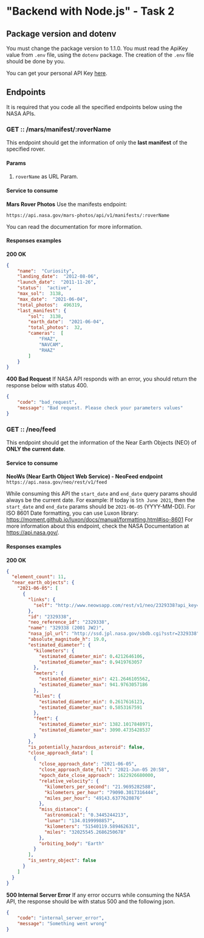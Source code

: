 # "Backend with Node.js" - Task 2
## Package version and dotenv
You must change the package version to 1.1.0.
You must read the ApiKey value from `.env` file, using the `dotenv` package. The creation of the `.env` file should be done by you.

You can get your personal API Key [here](https://api.nasa.gov/).

## Endpoints
It is required that you code all the specified endpoints below using the NASA APIs.

### GET :: /mars/manifest/:roverName
This endpoint should get the information of only the **last manifest** of the specified rover.
#### Params
 1. `roverName` as URL Param.
#### Service to consume
**Mars Rover Photos**
Use the manifests endpoint:

    https://api.nasa.gov/mars-photos/api/v1/manifests/:roverName
You can read the documentation for more information.
#### Responses examples
**200 OK**
```json
{
    "name":  "Curiosity",
    "landing_date":  "2012-08-06",
    "launch_date":  "2011-11-26",
    "status":  "active",
    "max_sol":  3138,
    "max_date":  "2021-06-04",
    "total_photos":  496319,
    "last_manifest": {
	    "sol":  3138,
	    "earth_date":  "2021-06-04",
	    "total_photos":  32,
	    "cameras":  [
		    "FHAZ",
		    "NAVCAM",
		    "RHAZ"    
	    ]    
    }
}
```
 **400 Bad Request**
 If NASA API responds with an error, you should return the response below with status 400.
```json
{
    "code": "bad_request",
    "message": "Bad request. Please check your parameters values"
}
```	 
### GET :: /neo/feed
This endpoint should get the information of the Near Earth Objects (NEO) of **ONLY the current date**.
#### Service to consume
**NeoWs (Near Earth Object Web Service) - NeoFeed endpoint**
`https://api.nasa.gov/neo/rest/v1/feed`

While consuming this API the `start_date` and `end_date` query params should always be the current date. For example: If today is `5th June 2021`, then the `start_date` and `end_date` params should be `2021-06-05` (YYYY-MM-DD).
For ISO 8601 Date formatting, you can use Luxon library: https://moment.github.io/luxon/docs/manual/formatting.html#iso-8601
For more information about this endpoint, check the NASA Documentation at https://api.nasa.gov/.
#### Responses examples
**200 OK**
```json
{
  "element_count": 11,
  "near_earth_objects": {
    "2021-06-05": [
      {
        "links": {
          "self": "http://www.neowsapp.com/rest/v1/neo/2329338?api_key=SECRET"
        },
        "id": "2329338",
        "neo_reference_id": "2329338",
        "name": "329338 (2001 JW2)",
        "nasa_jpl_url": "http://ssd.jpl.nasa.gov/sbdb.cgi?sstr=2329338",
        "absolute_magnitude_h": 19.0,
        "estimated_diameter": {
          "kilometers": {
            "estimated_diameter_min": 0.4212646106,
            "estimated_diameter_max": 0.9419763057
          },
          "meters": {
            "estimated_diameter_min": 421.2646105562,
            "estimated_diameter_max": 941.9763057186
          },
          "miles": {
            "estimated_diameter_min": 0.2617616123,
            "estimated_diameter_max": 0.5853167591
          },
          "feet": {
            "estimated_diameter_min": 1382.1017848971,
            "estimated_diameter_max": 3090.4735428537
          }
        },
        "is_potentially_hazardous_asteroid": false,
        "close_approach_data": [
          {
            "close_approach_date": "2021-06-05",
            "close_approach_date_full": "2021-Jun-05 20:58",
            "epoch_date_close_approach": 1622926680000,
            "relative_velocity": {
              "kilometers_per_second": "21.9695282588",
              "kilometers_per_hour": "79090.3017316444",
              "miles_per_hour": "49143.6377620876"
            },
            "miss_distance": {
              "astronomical": "0.3445244213",
              "lunar": "134.0199998857",
              "kilometers": "51540119.589462631",
              "miles": "32025545.2686250678"
            },
            "orbiting_body": "Earth"
          }
        ],
        "is_sentry_object": false
      }
    ]
  }
}
```
**500 Internal Server Error**
If any error occurrs while consuming the NASA API, the response should be with status 500 and the following json.
```json
{
    "code": "internal_server_error",
    "message": "Something went wrong"
}
```
